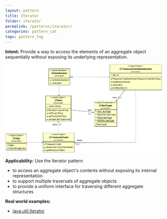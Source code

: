 ```yaml
---
layout: pattern
title: Iterator
folder: iterator
permalink: /patterns/iterator/
categories: pattern_cat
tags: pattern_tag
---
```


**Intent:** Provide a way to access the elements of an aggregate object
sequentially without exposing its underlying representation.

![alt text](./etc/iterator_1.png "Iterator")

**Applicability:** Use the Iterator pattern

* to access an aggregate object's contents without exposing its internal representation
* to support multiple traversals of aggregate objects
* to provide a uniform interface for traversing different aggregate structures

**Real world examples:**

* [java.util.Iterator](http://docs.oracle.com/javase/8/docs/api/java/util/Iterator.html)
